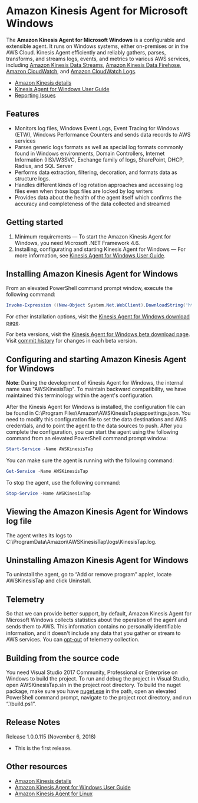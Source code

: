 # Amazon Kinesis Agent for Microsoft Windows

The **Amazon Kinesis Agent for Microsoft Windows** is a configurable and extensible agent. It runs on Windows systems, either on-premises or in the AWS Cloud. Kinesis Agent efficiently and reliably gathers, parses, transforms, and streams logs, events, and metrics to various AWS services, including [Amazon Kinesis Data Streams][kinesis-stream], [Amazon Kinesis Data Firehose][kinesis-firehose], [Amazon CloudWatch][cloudwatch], and [Amazon CloudWatch Logs][cloudwatch-logs].

*	[Amazon Kinesis details][kinesis]
*	[Kinesis Agent for Windows User Guide][kinesis-agent-windows-user-guide]
*	[Reporting Issues][kinesis-agent-windows-issues]

## Features

* Monitors log files, Windows Event Logs, Event Tracing for Windows (ETW), Windows Performance Counters and sends data records to AWS services
* Parses generic logs formats as well as special log formats commonly found in Windows environments, Domain Controllers, Internet Information (IIS)/W3SVC, Exchange family of logs, SharePoint, DHCP, Radius, and SQL Server
* Performs data extraction, filtering, decoration, and formats data as structure logs.
* Handles different kinds of log rotation approaches and accessing log files even when those logs files are locked by log writers
* Provides data about the health of the agent itself which confirms the accuracy and completeness of the data collected and streamed

## Getting started

1.	Minimum requirements — To start the Amazon Kinesis Agent for Windows, you need Microsoft .NET Framework 4.6.
2.	Installing, configurating and starting Kinesis Agent for Windows — For more information, see [Kinesis Agent for Windows User Guide][kinesis-agent-windows-user-guide].

## Installing Amazon Kinesis Agent for Windows

From an elevated PowerShell command prompt window, execute the following command:

```powershell
Invoke-Expression ((New-Object System.Net.WebClient).DownloadString('https://s3-us-west-2.amazonaws.com/kinesis-agent-windows/downloads/InstallKinesisAgent.ps1'))
```

For other installation options, visit the [Kinesis Agent for Windows download page][kinesis-agent-windows-downloads].

For beta versions, visit the [Kinesis Agent for Windows beta download page][kinesis-agent-windows-beta-downloads]. Visit [commit history][commit-history] for changes in each beta version.

## Configuring and starting Amazon Kinesis Agent for Windows

**Note**: During the development of Kinesis Agent for Windows, the internal name was
"AWSKinesisTap". To maintain backward compatibility, we have maintained this terminology
within the agent's configuration.

After the Kinesis Agent for Windows is installed, the configuration file can be found in C:\Program Files\Amazon\AWSKinesisTap\appsettings.json. You need to modify this configuration file to set the data destinations and AWS credentials, and to point the agent to the data sources to push. After you complete the configuration, you can start the agent using the following command from an elevated PowerShell command prompt window:

```powershell
Start-Service -Name AWSKinesisTap
```

You can make sure the agent is running with the following command:

```powershell
Get-Service -Name AWSKinesisTap
```

To stop the agent, use the following command:

```powershell
Stop-Service -Name AWSKinesisTap
```

## Viewing the Amazon Kinesis Agent for Windows log file

The agent writes its logs to C:\ProgramData\Amazon\AWSKinesisTap\logs\KinesisTap.log.

## Uninstalling Amazon Kinesis Agent for Windows

To uninstall the agent, go to “Add or remove program” applet, locate AWSKinesisTap and click Uninstall.

## Telemetry

So that we can provide better support, by default, Amazon Kinesis Agent for Microsoft Windows collects statistics about the operation of the agent and sends them to AWS. This information contains no personally identiﬁable information, and it doesn't include any data that you gather or stream to AWS services. You can [opt-out][opt-out] of telemetry collection.

## Building from the source code

You need Visual Studio 2017 Community, Professional or Enterprise on Windows to build the project. To run and debug the project in Visual Studio, open AWSKinesisTap.sln in the project root directory. To build the nuget package, make sure you have [nuget.exe][nuget] in the path, open an elevated PowerShell command prompt, navigate to the project root directory, and run “.\build.ps1”.

## Release Notes

Release 1.0.0.115 (November 6, 2018)
*	This is the first release.

## Other resources
*	[Amazon Kinesis details][kinesis]
*	[Amazon Kinesis Agent for Windows User Guide][kinesis-agent-windows-user-guide]
*	[Amazon Kinesis Agent for Linux][kinesis-agent-linux]

[cloudwatch]: https://aws.amazon.com/cloudwatch/
[cloudwatch-logs]: https://aws.amazon.com/cloudwatch/features/#Collect
[commit-history]: https://github.com/awslabs/kinesis-agent-windows/commits/master
[kinesis]: http://aws.amazon.com/kinesis
[kinesis-agent-linux]: https://github.com/awslabs/amazon-kinesis-agent/
[kinesis-agent-windows-beta-downloads]: https://s3-us-west-2.amazonaws.com/kinesis-agent-windows/beta/index.html
[kinesis-agent-windows-downloads]: https://s3-us-west-2.amazonaws.com/kinesis-agent-windows/downloads/index.html
[kinesis-agent-windows-issues]: https://github.com/awslabs/kinesis-agent-windows/issues
[kinesis-agent-windows-user-guide]: https://docs.aws.amazon.com/kinesis-agent-windows/latest/userguide/what-is-kinesis-agent-windows.html
[kinesis-stream]: https://aws.amazon.com/kinesis/streams/
[kinesis-firehose]: https://aws.amazon.com/kinesis/firehose/
[nuget]: https://dist.nuget.org/win-x86-commandline/latest/nuget.exe
[opt-out]: https://docs.aws.amazon.com/kinesis-agent-windows/latest/userguide/telemetrics-configuration-option.html

